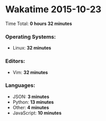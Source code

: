 # Wakatime 2015-10-23

Time Total: **0 hours 32 minutes**

### Operating Systems:
- Linux: **32 minutes** 

### Editors:
- Vim: **32 minutes** 

### Languages:
- JSON: **3 minutes** 
- Python: **13 minutes** 
- Other: **4 minutes** 
- JavaScript: **10 minutes** 

